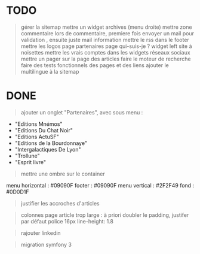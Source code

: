 TODO
========================
    
> gérer la sitemap
> mettre un widget archives (menu droite)
> mettre zone commentaire
> lors de commentaire, premiere fois envoyer un mail pour validation , ensuite juste mail information
> mettre le rss dans le footer
> mettre les logos
> page partenaires
> page qui-suis-je ?
> widget left site à noisettes
> mettre les vrais comptes dans les widgets réseaux sociaux
> mettre un pager sur la page des articles
> faire le moteur de recherche
> faire des tests fonctionnels des pages et des liens
> ajouter le multilingue à la sitemap

DONE
========================

> ajouter un onglet "Partenaires", avec sous menu :
- "Editions Mnémos"
- "Editions Du Chat Noir"
- "Editions ActuSF"
- "Editions de la Bourdonnaye"
- "Intergalactiques De Lyon"
- "Trollune"
- "Esprit livre"

> mettre une ombre sur le container

menu horizontal : #09090F
footer : #09090F
menu vertical : #2F2F49
fond : #0D0D1F

> justifier les accroches d'articles

> colonnes page article trop large : à priori doubler le padding, justifer par défaut
police 16px
line-height: 1.8

> rajouter linkedin

> migration symfony 3

